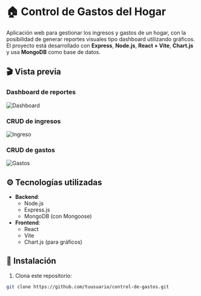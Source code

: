 # 🏠 **Control de Gastos del Hogar**

Aplicación web para gestionar los ingresos y gastos de un hogar, con la posibilidad de generar reportes visuales tipo dashboard utilizando gráficos. El proyecto está desarrollado con **Express**, **Node.js**, **React + Vite**, **Chart.js** y usa **MongoDB** como base de datos.

## 🎬 Vista previa

### Dashboard de reportes
![Dashboard](frontend/public/reportes.gif)

### CRUD de ingresos
![Ingreso](frontend/public/ingresos.gif)

### CRUD de gastos
![Gastos](frontend/public/gastos.gif)

## ⚙️ Tecnologías utilizadas

- **Backend**:
  - Node.js
  - Express.js
  - MongoDB (con Mongoose)
- **Frontend**:
  - React
  - Vite
  - Chart.js (para gráficos)
  
## 🧰 Instalación

1. Clona este repositorio:

```bash
git clone https://github.com/tuusuario/control-de-gastos.git
